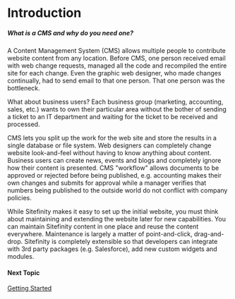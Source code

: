 Introduction
============

##### What is a CMS and why do you need one?

A Content Management System (CMS) allows multiple people to contribute
website content from any location. Before CMS, one person received
email with web change requests, managed all the code and recompiled
the entire site for each change. Even the graphic web designer, who
made changes continually, had to send email to that one person. That
one person was the bottleneck.

What about business users? Each business group (marketing, accounting,
sales, etc.) wants to own their particular area without the bother of
sending a ticket to an IT department and waiting for the ticket to be
received and processed.

CMS lets you split up the work for the web site and store the results
in a single database or file system. Web designers can completely
change website look-and-feel without having to know anything about
content. Business users can create news, events and blogs and
completely ignore how their content is presented. CMS \"workflow\"
allows documents to be approved or rejected before being published,
e.g. accounting makes their own changes and submits for approval while
a manager verifies that numbers being published to the outside world
do not conflict with company policies.

While Sitefinity makes it easy to set up the initial website, you must
think about maintaining and extending the website later for new
capabilities. You can maintain Sitefinity content in one place and
reuse the content everywhere. Maintenance is largely a matter of
point-and-click, drag-and-drop. Sitefinity is completely extensible so
that developers can integrate with 3rd party packages (e.g.
Salesforce), add new custom widgets and modules.

#### Next Topic
[Getting Started](../Getting%20Started/readme.md)

